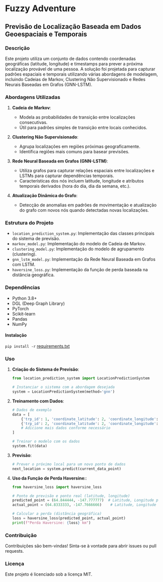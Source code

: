 
# Fuzzy Adventure
## Previsão de Localização Baseada em Dados Geoespaciais e Temporais

### Descrição

Este projeto utiliza um conjunto de dados contendo coordenadas geográficas (latitude, longitude) e timestamps para prever a próxima localização provável de uma pessoa. A solução foi projetada para capturar padrões espaciais e temporais utilizando várias abordagens de modelagem, incluindo Cadeias de Markov, Clustering Não Supervisionado e Redes Neurais Baseadas em Grafos (GNN-LSTM).

### Abordagens Utilizadas

1. **Cadeia de Markov**:
   - Modela as probabilidades de transição entre localizações consecutivas.
   - Útil para padrões simples de transição entre locais conhecidos.

2. **Clustering Não Supervisionado**:
   - Agrupa localizações em regiões próximas geograficamente.
   - Identifica regiões mais comuns para basear previsões.

3. **Rede Neural Baseada em Grafos (GNN-LSTM)**:
   - Utiliza grafos para capturar relações espaciais entre localizações e LSTMs para capturar dependências temporais.
   - Características dos nós incluem latitude, longitude e atributos temporais derivados (hora do dia, dia da semana, etc.).

4. **Atualização Dinâmica do Grafo**:
   - Detecção de anomalias em padrões de movimentação e atualização do grafo com novos nós quando detectadas novas localizações.

### Estrutura do Projeto

- `location_prediction_system.py`: Implementação das classes principais do sistema de previsão.
- `markov_model.py`: Implementação do modelo de Cadeia de Markov.
- `clustering_model.py`: Implementação do modelo de agrupamento (clustering).
- `gnn_lstm_model.py`: Implementação da Rede Neural Baseada em Grafos com LSTM.
- `haversine_loss.py`: Implementação da função de perda baseada na distância geográfica.

### Dependências

- Python 3.8+
- DGL (Deep Graph Library)
- PyTorch
- Scikit-learn
- Pandas
- NumPy

#### Instalação

`pip install -r` [requirements.txt](src/requirements.txt)

### Uso

1. **Criação do Sistema de Previsão**:

   ```python
   from location_prediction_system import LocationPredictionSystem

   # Instanciar o sistema com a abordagem desejada
   system = LocationPredictionSystem(method='gnn')
   ```

2. **Treinamento com Dados**:

   ```python
   # Dados de exemplo
   data = [
       {'trp_id': 1, 'coordinate_latitude': 2, 'coordinate_longitude': 3, 'time': '2024-10-31 12:30:35.000'},
       {'trp_id': 2, 'coordinate_latitude': 2, 'coordinate_longitude': 5, 'time': '2024-10-31 12:32:05.000'},
       # Adicione mais dados conforme necessário
   ]

   # Treinar o modelo com os dados
   system.fit(data)
   ```

3. **Previsão**:

   ```python
   # Prever o próximo local para um novo ponto de dados
   next_location = system.predict(current_data_point)
   ```

4. **Uso da Função de Perda Haversine:**:

   ```python
   from haversine_loss import haversine_loss

   # Ponto de previsão e ponto real (latitude, longitude)
   predicted_point = (64.844444, -147.777777)  # Latitude, Longitude previsto
   actual_point = (64.8333333, -147.7666666)    # Latitude, Longitude real

   # Calcular a perda (distância geográfica)
   loss = haversine_loss(predicted_point, actual_point)
   print(f"Perda Haversine: {loss} km")
   ```

### Contribuição

Contribuições são bem-vindas! Sinta-se à vontade para abrir issues ou pull requests.

### Licença

Este projeto é licenciado sob a licença MIT.
